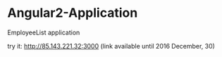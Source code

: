 # Angular2-Application
EmployeeList application


try it: http://85.143.221.32:3000
(link available until 2016 December, 30)
